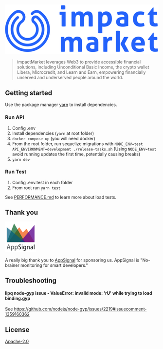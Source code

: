 <div align="center">
    <img src="logo.png">
</div>

> impactMarket leverages Web3 to provide accessible financial solutions, including Unconditional Basic Income, the crypto wallet Libera, Microcredit, and Learn and Earn, empowering financially unserved and underserved people around the world.

## Getting started

Use the package manager [yarn](https://yarnpkg.com/) to install dependencies.

### Run API

1. Config .env
2. Install dependencies (`yarn` at root folder)
3. `docker compose up` (you will need docker)
4. From the root folder, run sequelize migrations with `NODE_ENV=test API_ENVIRONMENT=development ./release-tasks.sh` (Using `NODE_ENV=test` avoid running updates the first time, potentially causing breaks)
5. `yarn dev`

### Run Test

1. Config .env.test in each folder
2. From root run `yarn test`

See [PERFORMANCE.md](./PERFORMANCE.md) to learn more about load tests.

## Thank you
<img height="100" src="appSignal.png">

A really big thank you to [AppSignal](https://appsignal.com/) for sponsoring us. AppSignal is "No-brainer monitoring for smart developers."

## Troubleshooting

#### lipq node-gyp issue - ValueError: invalid mode: 'rU' while trying to load binding.gyp
See https://github.com/nodejs/node-gyp/issues/2219#issuecomment-1359160362

## License

[Apache-2.0](LICENSE)
